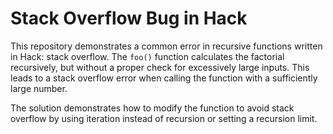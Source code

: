# Stack Overflow Bug in Hack

This repository demonstrates a common error in recursive functions written in Hack: stack overflow. The `foo()` function calculates the factorial recursively, but without a proper check for excessively large inputs. This leads to a stack overflow error when calling the function with a sufficiently large number.

The solution demonstrates how to modify the function to avoid stack overflow by using iteration instead of recursion or setting a recursion limit.